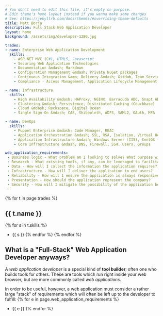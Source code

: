 ```yaml
---
# You don't need to edit this file, it's empty on purpose.
# Edit theme's home layout instead if you wanna make some changes
# See: https://jekyllrb.com/docs/themes/#overriding-theme-defaults
title: Matt Borja
description: Full Stack Web Application Developer
layout: home
background: /assets/img/developer-1280.jpg

trades:
- name: Enterprise Web Application Development
  skills:
    - ASP.NET MVC (C#), HTML5, Javascript
    - Securing Web Application Technologies
    - Documentation &mdash; Markdown
    - Configuration Management &mdash; Private NuGet packages
    - Continuous Integration &amp; Delivery &mdash; GitHub, Team Services, TeamCity
    - Compliance - Access Management, Application Lifecycle Management

- name: Infrastructure
  skills:
    - High Availability &mdash; HAProxy, NGINX, Barracuda ADC, Snapt ADC
    - Clustering &mdash; Persistence, Distributed Caching (Couchbase)
    - Cloud &mdash; Rackspace, Digital Ocean
    - Single Sign-On &mdash; CAS, Shibboleth, ADFS, SAML2, OAuth, MFA

- name: DevOps
  skills:
    - Puppet Enterprise &mdash; Code Manager, RBAC
    - Application Orchestration &mdash; SSL, RSA, Isolation, Virtual Hosts, Shares
    - Application Infrastructure &mdash; Windows Server (IIS), CentOS (Tomcat)
    - Core Infrastructure &mdash; DNS, Firewall, SSH, Users, Groups

web_application_requirements:
 - Business logic - What problem am I looking to solve? What purpose will the application serve?
 - Research - What existing tools, if any, can be leveraged to facilitate application development and can they be trusted? How will I adapt the application's architecture to the company's direction? What mistakes can I learn from others so I don't make the same mistakes?
 - Data - How will I collect the information the application requires? Where will this information be stored for later use? How will I ensure the application is compliant with information privacy laws?
 - Infrastructure - How will I deliver the application to end users?
 - Reliability - How will I ensure the application is always responsive? How will I ensure the application is always available in the event of a system failure? What if I need to make an update?
 - Presentation - How should the application represent the company?
 - Security - How will I mitigate the possibility of the application being exploited and used in a malicious manner?
---
```


{% for t in page.trades %}
## {{ t.name }}
{% for s in t.skills %}
- {{ s }}
{% endfor %}
{% endfor %}

## What is a "Full-Stack" Web Application Developer anyways?
A *web application developer* is a special kind of **tool builder**; often one who builds tools for others. These are tools which run right inside your web browser, but are more commonly called <em>web applications</em>.

In order to be useful, however, a web application must consider a rather large "stack" of requirements which will often be left up to the developer to fulfill:
{% for e in page.web_application_requirements %}
- {{ e }}
{% endfor %}
